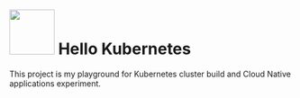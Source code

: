# <img src="https://upload.wikimedia.org/wikipedia/commons/3/39/Kubernetes_logo_without_workmark.svg" width="80" height="80" /> Hello Kubernetes 

This project is my playground for Kubernetes cluster build and Cloud Native applications experiment.
